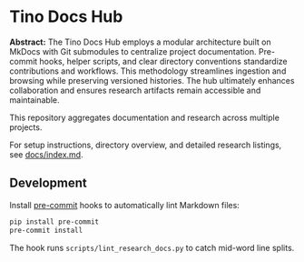 # Tino Docs Hub

**Abstract:** The Tino Docs Hub employs a modular architecture built on MkDocs with Git submodules to centralize project documentation. Pre-commit hooks, helper scripts, and clear directory conventions standardize contributions and workflows. This methodology streamlines ingestion and browsing while preserving versioned histories. The hub ultimately enhances collaboration and ensures research artifacts remain accessible and maintainable.

This repository aggregates documentation and research across multiple projects.

For setup instructions, directory overview, and detailed research listings, see [docs/index.md](docs/index.md).

## Development

Install [pre-commit](https://pre-commit.com/) hooks to automatically lint Markdown files:

```bash
pip install pre-commit
pre-commit install
```

The hook runs `scripts/lint_research_docs.py` to catch mid-word line splits.

